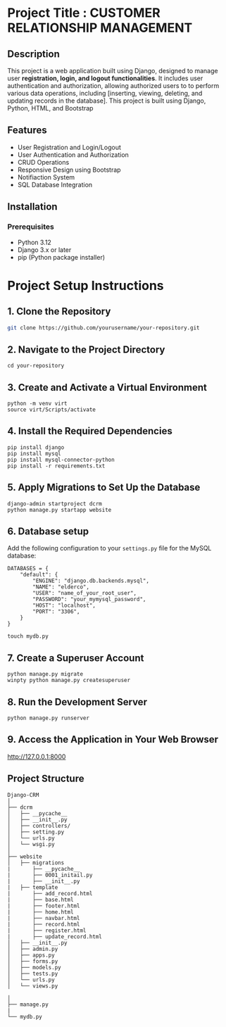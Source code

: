 # Project Title : CUSTOMER RELATIONSHIP MANAGEMENT 

## Description

This project is a web application built using Django, designed to manage user **registration, login, and logout functionalities**. It includes user authentication and authorization, allowing authorized users to to perform various data operations, including [inserting, viewing, deleting, and updating records in the database]. This project is built using Django, Python, HTML, and Bootstrap 

## Features

- User Registration and Login/Logout
- User Authentication and Authorization
- CRUD Operations 
- Responsive Design using Bootstrap
- Notifiaction System
- SQL Database Integration

## Installation

### Prerequisites

- Python 3.12 
- Django 3.x or later
- pip (Python package installer)

# Project Setup Instructions

## 1. Clone the Repository

```bash
git clone https://github.com/yourusername/your-repository.git
```

## 2. Navigate to the Project Directory
```
cd your-repository
```
## 3. Create and Activate a Virtual Environment
```
python -m venv virt
source virt/Scripts/activate   
```

## 4. Install the Required Dependencies
```
pip install django
pip install mysql
pip install mysql-connector-python
pip install -r requirements.txt
```
## 5. Apply Migrations to Set Up the Database
```
django-admin startproject dcrm
python manage.py startapp website
```

## 6. Database setup
Add the following configuration to your `settings.py` file for the MySQL database:

```
DATABASES = {
    "default": {
        "ENGINE": "django.db.backends.mysql",
        "NAME": "elderco",
        "USER": "name_of_your_root_user",
        "PASSWORD": "your_mymysql_password",
        "HOST": "localhost",
        "PORT": "3306",
    }
}
```

```
touch mydb.py
```

## 7. Create a Superuser Account
```
python manage.py migrate
winpty python manage.py createsuperuser  
```
## 8. Run the Development Server
```
python manage.py runserver
```

## 9. Access the Application in Your Web Browser

http://127.0.0.1:8000



## Project Structure

```
Django-CRM
│
├── dcrm
│   ├── __pycache__
│   ├── __init__.py
│   ├── controllers/
│   ├── setting.py
│   └── urls.py
│   └── wsgi.py
│
├── website
│   ├── migrations
|       ├── __pycache__
|       ├── 0001_initail.py
|       ├── __init__.py
|   ├── template
|       ├── add_record.html
|       ├── base.html
|       ├── footer.html
|       ├── home.html
|       ├── navbar.html
|       ├── record.html
|       ├── register.html
|       ├── update_record.html
│   ├── __init__.py
│   ├── admin.py
│   ├── apps.py
│   ├── forms.py
│   ├── models.py
│   ├── tests.py
│   └── urls.py
│   └── views.py

│
├── manage.py
|
└── mydb.py

```
